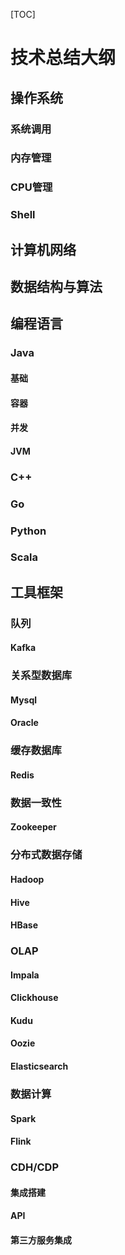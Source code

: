 [TOC]



# 技术总结大纲

## 操作系统

### 系统调用

### 内存管理

### CPU管理

### Shell

## 计算机网络



## 数据结构与算法

## 编程语言

### Java

#### 基础

#### 容器

#### 并发

#### JVM

### C++

### Go

### Python

### Scala

## 工具框架

### 队列

#### Kafka

### 关系型数据库

#### Mysql

#### Oracle

### 缓存数据库

#### Redis

### 数据一致性

#### Zookeeper

### 分布式数据存储

#### Hadoop

#### Hive

#### HBase

### OLAP

#### Impala

#### Clickhouse

#### Kudu

#### Oozie

#### Elasticsearch

### 数据计算

#### Spark

#### Flink

### CDH/CDP

#### 集成搭建

#### API

#### 第三方服务集成











